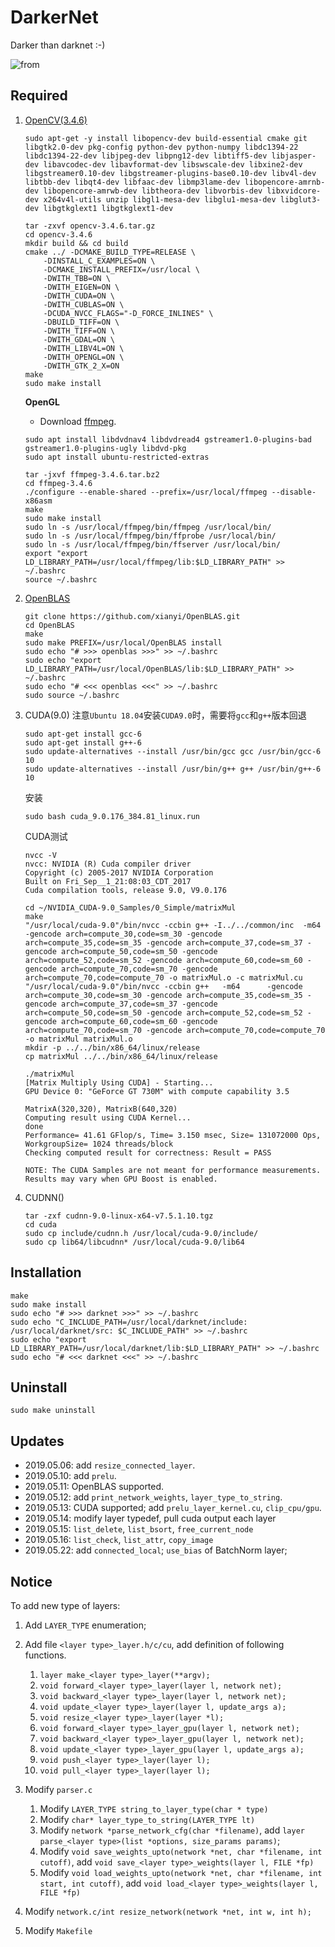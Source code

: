 # DarkerNet
Darker than darknet :-)

![![from](https://img.shields.io/badge/REFER-darknet-brightgreen.svg)](https://github.com/pjreddie/darknet)

## Required
1. [OpenCV(3.4.6)](https://github.com/opencv/opencv/releases)
    ``` shell
    sudo apt-get -y install libopencv-dev build-essential cmake git libgtk2.0-dev pkg-config python-dev python-numpy libdc1394-22 libdc1394-22-dev libjpeg-dev libpng12-dev libtiff5-dev libjasper-dev libavcodec-dev libavformat-dev libswscale-dev libxine2-dev libgstreamer0.10-dev libgstreamer-plugins-base0.10-dev libv4l-dev libtbb-dev libqt4-dev libfaac-dev libmp3lame-dev libopencore-amrnb-dev libopencore-amrwb-dev libtheora-dev libvorbis-dev libxvidcore-dev x264v4l-utils unzip libgl1-mesa-dev libglu1-mesa-dev libglut3-dev libgtkglext1 libgtkglext1-dev

    tar -zxvf opencv-3.4.6.tar.gz
    cd opencv-3.4.6
    mkdir build && cd build
    cmake ../ -DCMAKE_BUILD_TYPE=RELEASE \
        -DINSTALL_C_EXAMPLES=ON \
        -DCMAKE_INSTALL_PREFIX=/usr/local \
        -DWITH_TBB=ON \
        -DWITH_EIGEN=ON \
        -DWITH_CUDA=ON \
        -DWITH_CUBLAS=ON \
        -DCUDA_NVCC_FLAGS="-D_FORCE_INLINES" \
        -DBUILD_TIFF=ON \
        -DWITH_TIFF=ON \
        -DWITH_GDAL=ON \
        -DWITH_LIBV4L=ON \
        -DWITH_OPENGL=ON \
        -DWITH_GTK_2_X=ON
    make
    sudo make install
    ```

    **OpenGL**
    - Download [ffmpeg](https://www.ffmpeg.org/download.html).
    ``` shell
    sudo apt install libdvdnav4 libdvdread4 gstreamer1.0-plugins-bad gstreamer1.0-plugins-ugly libdvd-pkg
    sudo apt install ubuntu-restricted-extras

    tar -jxvf ffmpeg-3.4.6.tar.bz2
    cd ffmpeg-3.4.6
    ./configure --enable-shared --prefix=/usr/local/ffmpeg --disable-x86asm
    make
    sudo make install
    sudo ln -s /usr/local/ffmpeg/bin/ffmpeg /usr/local/bin/ 
    sudo ln -s /usr/local/ffmpeg/bin/ffprobe /usr/local/bin/ 
    sudo ln -s /usr/local/ffmpeg/bin/ffserver /usr/local/bin/
    export "export LD_LIBRARY_PATH=/usr/local/ffmpeg/lib:$LD_LIBRARY_PATH" >> ~/.bashrc
    source ~/.bashrc
    ```

2. [OpenBLAS](http://www.openblas.net/)
    ``` shell
    git clone https://github.com/xianyi/OpenBLAS.git
    cd OpenBLAS
    make
    sudo make PREFIX=/usr/local/OpenBLAS install
    sudo echo "# >>> openblas >>>" >> ~/.bashrc
    sudo echo "export LD_LIBRARY_PATH=/usr/local/OpenBLAS/lib:$LD_LIBRARY_PATH" >> ~/.bashrc
    sudo echo "# <<< openblas <<<" >> ~/.bashrc
    sudo source ~/.bashrc
    ```

3. CUDA(9.0)
    注意`Ubuntu 18.04`安装`CUDA9.0`时，需要将`gcc`和`g++`版本回退
    ``` shell
    sudo apt-get install gcc-6
    sudo apt-get install g++-6
    sudo update-alternatives --install /usr/bin/gcc gcc /usr/bin/gcc-6 10
    sudo update-alternatives --install /usr/bin/g++ g++ /usr/bin/g++-6 10
    ```

    安装
    ```
    sudo bash cuda_9.0.176_384.81_linux.run
    ```

    CUDA测试
    ``` shell
    nvcc -V
    nvcc: NVIDIA (R) Cuda compiler driver
    Copyright (c) 2005-2017 NVIDIA Corporation
    Built on Fri_Sep__1_21:08:03_CDT_2017
    Cuda compilation tools, release 9.0, V9.0.176

    cd ~/NVIDIA_CUDA-9.0_Samples/0_Simple/matrixMul
    make
    "/usr/local/cuda-9.0"/bin/nvcc -ccbin g++ -I../../common/inc  -m64    -gencode arch=compute_30,code=sm_30 -gencode arch=compute_35,code=sm_35 -gencode arch=compute_37,code=sm_37 -gencode arch=compute_50,code=sm_50 -gencode arch=compute_52,code=sm_52 -gencode arch=compute_60,code=sm_60 -gencode arch=compute_70,code=sm_70 -gencode arch=compute_70,code=compute_70 -o matrixMul.o -c matrixMul.cu
    "/usr/local/cuda-9.0"/bin/nvcc -ccbin g++   -m64      -gencode arch=compute_30,code=sm_30 -gencode arch=compute_35,code=sm_35 -gencode arch=compute_37,code=sm_37 -gencode arch=compute_50,code=sm_50 -gencode arch=compute_52,code=sm_52 -gencode arch=compute_60,code=sm_60 -gencode arch=compute_70,code=sm_70 -gencode arch=compute_70,code=compute_70 -o matrixMul matrixMul.o 
    mkdir -p ../../bin/x86_64/linux/release
    cp matrixMul ../../bin/x86_64/linux/release
    
    ./matrixMul 
    [Matrix Multiply Using CUDA] - Starting...
    GPU Device 0: "GeForce GT 730M" with compute capability 3.5

    MatrixA(320,320), MatrixB(640,320)
    Computing result using CUDA Kernel...
    done
    Performance= 41.61 GFlop/s, Time= 3.150 msec, Size= 131072000 Ops, WorkgroupSize= 1024 threads/block
    Checking computed result for correctness: Result = PASS

    NOTE: The CUDA Samples are not meant for performance measurements. Results may vary when GPU Boost is enabled.
    ```

4. CUDNN()
    ``` shell
    tar -zxf cudnn-9.0-linux-x64-v7.5.1.10.tgz
    cd cuda
    sudo cp include/cudnn.h /usr/local/cuda-9.0/include/
    sudo cp lib64/libcudnn* /usr/local/cuda-9.0/lib64
    ```
    
## Installation
``` shell
make
sudo make install
sudo echo "# >>> darknet >>>" >> ~/.bashrc
sudo echo "C_INCLUDE_PATH=/usr/local/darknet/include: /usr/local/darknet/src: $C_INCLUDE_PATH" >> ~/.bashrc
sudo echo "export LD_LIBRARY_PATH=/usr/local/darknet/lib:$LD_LIBRARY_PATH" >> ~/.bashrc
sudo echo "# <<< darknet <<<" >> ~/.bashrc
```

## Uninstall
``` shell
sudo make uninstall
```

## Updates

- 2019.05.06: add `resize_connected_layer`.
- 2019.05.10: add `prelu`.
- 2019.05.11: OpenBLAS supported.
- 2019.05.12: add `print_network_weights`, `layer_type_to_string`.
- 2019.05.13: CUDA supported; add `prelu_layer_kernel.cu`, `clip_cpu/gpu`.
- 2019.05.14: modify layer typedef, pull cuda output each layer
- 2019.05.15: `list_delete`, `list_bsort`, `free_current_node`
- 2019.05.16: `list_check`, `list_attr`, `copy_image`
- 2019.05.22: add `connected_local`; `use_bias` of BatchNorm layer;


## Notice

To add new type of layers:

1. Add `LAYER_TYPE` enumeration;

2. Add file `<layer type>_layer.h/c/cu`, add definition of following functions.
   1. `layer make_<layer type>_layer(**argv);`
   2. `void forward_<layer type>_layer(layer l, network net);`
   3. `void backward_<layer type>_layer(layer l, network net);`
   4. `void update_<layer type>_layer(layer l, update_args a);`
   5. `void resize_<layer type>_layer(layer *l);`
   6. `void forward_<layer type>_layer_gpu(layer l, network net);`
   7. `void backward_<layer type>_layer_gpu(layer l, network net);`
   8. `void update_<layer type>_layer_gpu(layer l, update_args a);`
   9. `void push_<layer type>_layer(layer l);`
   10. `void pull_<layer type>_layer(layer l);`

3. Modify `parser.c`
   1. Modify `LAYER_TYPE string_to_layer_type(char * type)`
   2. Modify `char* layer_type_to_string(LAYER_TYPE lt)`
   3. Modify `network *parse_network_cfg(char *filename)`, add `layer parse_<layer type>(list *options, size_params params)`;
   4. Modify `void save_weights_upto(network *net, char *filename, int cutoff)`, add `void save_<layer type>_weights(layer l, FILE *fp)`
   5. Modify `void load_weights_upto(network *net, char *filename, int start, int cutoff)`, add `void load_<layer type>_weights(layer l, FILE *fp)`

4. Modify `network.c/int resize_network(network *net, int w, int h);`
5. Modify `Makefile`
